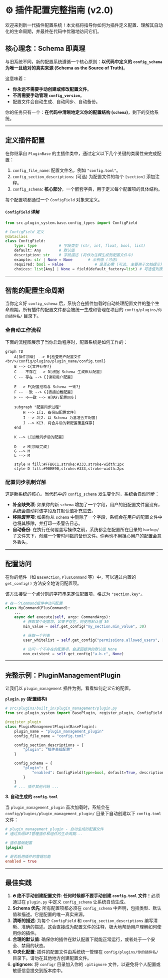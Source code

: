 # ⚙️ 插件配置完整指南 (v2.0)

欢迎来到新一代插件配置系统！本文档将指导你如何为插件定义配置、理解其自动化的生命周期，并最终在代码中优雅地访问它们。

## 核心理念：Schema 即真理

与旧系统不同，新的配置系统遵循一个核心原则：**以代码中定义的 `config_schema` 为唯一且绝对的真实来源 (Schema as the Source of Truth)**。

这意味着：
- **你永远不需要手动创建或修改配置文件**。
- **不再需要手动管理 `config_version`**。
- 配置文件会自动生成、自动同步、自动备份。

你的任务只有一个：**在代码中清晰地定义你的配置结构 (`schema`)**，剩下的交给系统。

---

## 定义插件配置

在你继承自 `PluginBase` 的主插件类中，通过定义以下几个关键的类属性来完成配置：

1.  `config_file_name`: 配置文件名，例如 `"config.toml"`。
2.  `config_section_descriptions`: (可选) 为配置文件的每个 `[section]` 添加注释。
3.  `config_schema`: **核心部分**，一个嵌套字典，用于定义每个配置项的具体结构。

每个配置项都通过一个 `ConfigField` 对象来定义。

#### `ConfigField` 详解

```python
from src.plugin_system.base.config_types import ConfigField

# ConfigField 定义
@dataclass
class ConfigField:
    type: type          # 字段类型 (str, int, float, bool, list)
    default: Any        # 默认值
    description: str    # 字段描述 (将作为注释生成到配置文件中)
    example: str | None = None       # 示例值 (可选)
    required: bool = False              # 是否必需 (可选, 主要用于文档提示)
    choices: list[Any] | None = field(default_factory=list) # 可选值列表 (可选)
```

---

## 智能的配置生命周期

当你定义好 `config_schema` 后，系统会在插件加载时自动处理配置文件的整个生命周期。所有插件的配置文件都会被统一生成和管理在项目的 `config/plugins/你的插件名/` 目录下。

### 全自动工作流程

下面的流程图展示了当你启动程序时，配置系统是如何工作的：

```mermaid
graph TD
    A[插件加载] --> B{检查用户配置文件<br/>/config/plugins/plugin_name/config.toml}
    B --> C{文件存在?}
    C -- 不存在 --> D[根据 Schema 生成默认配置]
    C -- 存在 --> E[读取用户配置]
    
    E --> F{配置结构与 Schema 一致?}
    F -- 一致 --> G[直接加载配置]
    F -- 不一致 --> H[执行配置同步]
    
    subgraph "配置同步过程"
        H --> I[1. 备份旧配置文件]
        I --> J[2. 以 Schema 为基准合并配置]
        J --> K[3. 将合并后的新配置覆盖保存]
    end

    K --> L[加载同步后的配置]

    D --> M[加载完成]
    G --> M
    L --> M

    style H fill:#FFB6C1,stroke:#333,stroke-width:2px
    style D fill:#90EE90,stroke:#333,stroke-width:2px
```

### 配置同步机制详解

这是新系统的核心。当代码中的 `config_schema` 发生变化时，系统会自动同步：

- **补全缺失项**: 如果你的新 `schema` 增加了一个字段，用户的旧配置文件里没有，系统会自动将该字段及其默认值补充进去。
- **移除废弃项**: 如果你从 `schema` 中删除了一个字段，系统会在用户的配置文件中也将其移除，并打印一条警告日志。
- **自动备份**: 在执行任何覆盖写操作之前，系统都会在配置所在目录的 `backup/` 子文件夹下，创建一个带时间戳的备份文件。你再也不用担心用户的配置会意外丢失。

---

## 配置访问

在你的组件（如 `BaseAction`, `PlusCommand` 等）中，可以通过内置的 `get_config()` 方法安全地访问配置项。

该方法接受一个点分割的字符串来定位配置项，格式为 `"section.key"`。

```python
# 在一个Command组件中访问配置
class MyCommand(PlusCommand):
    ...
    async def execute(self, args: CommandArgs):
        # 获取某个配置项，如果不存在，则使用默认值 30
        min_value = self.get_config("my_section.min_value", 30)

        # 获取一个列表
        user_whitelist = self.get_config("permissions.allowed_users", [])

        # 访问一个不存在的配置项，会返回提供的默认值 None
        non_existent = self.get_config("a.b.c", None)
```

---

## 完整示例：PluginManagementPlugin

让我们以 `plugin_management` 插件为例，看看如何定义它的配置。

**`plugin.py` (配置结构)**
```python
# src/plugins/built_in/plugin_management/plugin.py
from src.plugin_system import BasePlugin, register_plugin, ConfigField

@register_plugin
class PluginManagementPlugin(BasePlugin):
    plugin_name = "plugin_management_plugin"
    config_file_name = "config.toml"

    config_section_descriptions = {
        "plugin": "插件基础配置"
    }

    config_schema = {
        "plugin": {
            "enabled": ConfigField(type=bool, default=True, description="是否启用插件的管理功能"),
        }
    }
    # ... 插件其他代码 ...
```

**3. 自动生成的 `config.toml`**

当 `plugin_management_plugin` 首次加载时，系统会在 `config/plugins/plugin_management_plugin/` 目录下自动创建以下 `config.toml` 文件：

```toml
# plugin_management_plugin - 自动生成的配置文件
# 通过系统API管理插件和组件的生命周期...

# 插件基础配置
[plugin]

# 是否启用插件的管理功能
enabled = true
```

---

## 最佳实践

1.  **🔥 绝不手动创建配置文件**: **任何时候都不要手动创建 `config.toml` 文件**！必须通过在 `plugin.py` 中定义 `config_schema` 让系统自动生成。
2.  **Schema 优先**: 所有配置项都必须在 `config_schema` 中声明，包括类型、默认值和描述。它是配置的唯一真实来源。
3.  **清晰的描述**: 为每个 `ConfigField` 和 `config_section_descriptions` 编写清晰、准确的描述。这会直接成为配置文件的注释，极大地帮助用户理解如何使用你的插件。
4.  **合理的默认值**: 确保你的插件在默认配置下就能正常运行，或者处于一个安全、禁用的状态。
5.  **中央化配置**: 插件的配置文件由系统统一管理在 `config/plugins/你的插件名/` 目录下。请勿在其他地方创建配置文件。
6.  **gitignore**: 将 `config/` 目录加入你的 `.gitignore` 文件，以避免将个人配置或敏感信息提交到版本库中。